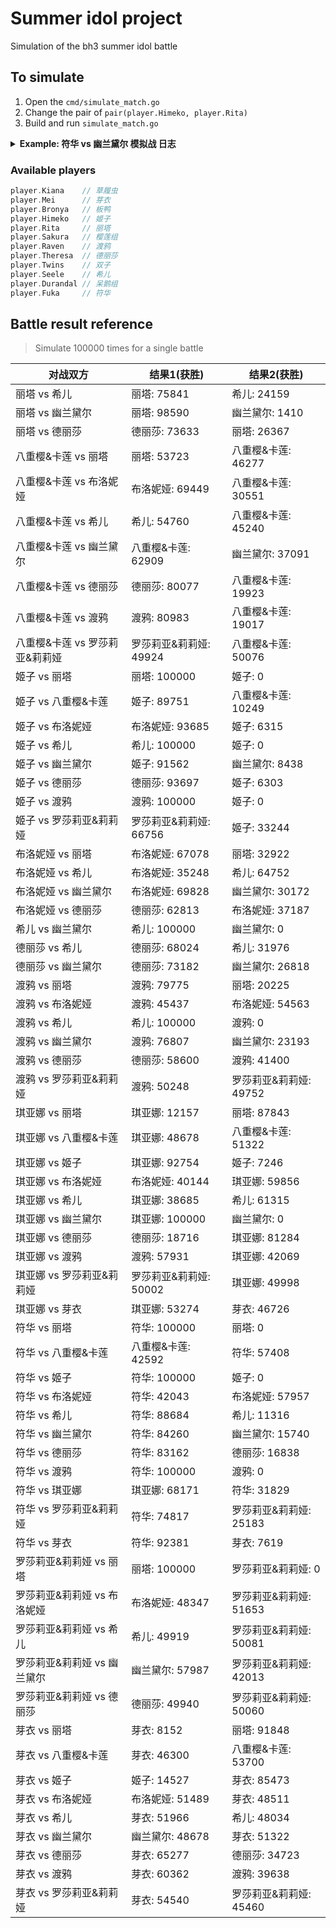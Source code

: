 # Summer idol project

Simulation of the bh3 summer idol battle

## To simulate

1. Open the `cmd/simulate_match.go`
2. Change the pair of `pair(player.Himeko, player.Rita)`
3. Build and run `simulate_match.go`

<details><summary><strong>Example: 符华 vs 幽兰黛尔 模拟战 日志</strong></summary>
<pre>
===== 比赛开始 =====
===== 回合 1 开始 =====
符华 普攻 造成 17 点元素伤害
幽兰黛尔 当前剩余 83 HP
幽兰黛尔 的攻击上升了 3 点
幽兰黛尔 普攻 造成 7 点伤害
符华 当前剩余 93 HP
===== 回合 1 结束 =====
===== 回合 2 开始 =====
符华 普攻 造成 17 点元素伤害
幽兰黛尔 当前剩余 66 HP
幽兰黛尔 的攻击上升了 3 点
幽兰黛尔 普攻 造成 10 点伤害
符华 当前剩余 83 HP
===== 回合 2 结束 =====
===== 回合 3 开始 =====
符华 发动技能 形之笔墨! 造成 18 点元素伤害
幽兰黛尔 当前剩余 48 HP
幽兰黛尔 的命中率下降了 25 点
幽兰黛尔 的攻击上升了 3 点
幽兰黛尔 普攻 造成 13 点伤害
符华 当前剩余 70 HP
===== 回合 3 结束 =====
===== 回合 4 开始 =====
符华 普攻 造成 17 点元素伤害
幽兰黛尔 当前剩余 31 HP
幽兰黛尔 的攻击上升了 3 点
幽兰黛尔 普攻 造成 16 点伤害
符华 避开了 幽兰黛尔 的 16 点伤害
===== 回合 4 结束 =====
===== 回合 5 开始 =====
符华 普攻 造成 17 点元素伤害
幽兰黛尔 当前剩余 14 HP
幽兰黛尔 的攻击上升了 3 点
幽兰黛尔 普攻 造成 19 点伤害
符华 当前剩余 51 HP
===== 回合 5 结束 =====
===== 回合 6 开始 =====
符华 发动技能 形之笔墨! 造成 18 点元素伤害
幽兰黛尔 触发弹反! 免疫伤害并返还 15 点伤害
符华 避开了 幽兰黛尔 的 15 点伤害
幽兰黛尔 触发弹反! 免疫对方对己方命中率的影响
幽兰黛尔 的攻击上升了 3 点
幽兰黛尔 普攻 造成 22 点伤害
符华 当前剩余 29 HP
===== 回合 6 结束 =====
===== 回合 7 开始 =====
符华 普攻 造成 17 点元素伤害
幽兰黛尔 当前剩余 -3 HP
幽兰黛尔 死亡
符华 Wins !

Process finished with exit code 0
</pre></details>

### Available players
```go
player.Kiana    // 草履虫
player.Mei      // 芽衣
player.Bronya   // 板鸭
player.Himeko   // 姬子
player.Rita     // 丽塔
player.Sakura   // 樱莲组
player.Raven    // 渡鸦
player.Theresa  // 德丽莎
player.Twins    // 双子
player.Seele    // 希儿
player.Durandal // 呆鹅组
player.Fuka     // 符华
```

## Battle result reference 
> Simulate 100000 times for a single battle

| 对战双方                       | 结果1(获胜)            | 结果2(获胜)            |
|--------------------------------|------------------------|------------------------|
| 丽塔 vs 希儿                   | 丽塔: 75841            | 希儿: 24159            |
| 丽塔 vs 幽兰黛尔               | 丽塔: 98590            | 幽兰黛尔: 1410         |
| 丽塔 vs 德丽莎                 | 德丽莎: 73633          | 丽塔: 26367            |
| 八重樱&卡莲 vs 丽塔            | 丽塔: 53723            | 八重樱&卡莲: 46277     |
| 八重樱&卡莲 vs 布洛妮娅        | 布洛妮娅: 69449        | 八重樱&卡莲: 30551     |
| 八重樱&卡莲 vs 希儿            | 希儿: 54760            | 八重樱&卡莲: 45240     |
| 八重樱&卡莲 vs 幽兰黛尔        | 八重樱&卡莲: 62909     | 幽兰黛尔: 37091        |
| 八重樱&卡莲 vs 德丽莎          | 德丽莎: 80077          | 八重樱&卡莲: 19923     |
| 八重樱&卡莲 vs 渡鸦            | 渡鸦: 80983            | 八重樱&卡莲: 19017     |
| 八重樱&卡莲 vs 罗莎莉亚&莉莉娅 | 罗莎莉亚&莉莉娅: 49924 | 八重樱&卡莲: 50076     |
| 姬子 vs 丽塔                   | 丽塔: 100000           | 姬子: 0                |
| 姬子 vs 八重樱&卡莲            | 姬子: 89751            | 八重樱&卡莲: 10249     |
| 姬子 vs 布洛妮娅               | 布洛妮娅: 93685        | 姬子: 6315             |
| 姬子 vs 希儿                   | 希儿: 100000           | 姬子: 0                |
| 姬子 vs 幽兰黛尔               | 姬子: 91562            | 幽兰黛尔: 8438         |
| 姬子 vs 德丽莎                 | 德丽莎: 93697          | 姬子: 6303             |
| 姬子 vs 渡鸦                   | 渡鸦: 100000           | 姬子: 0                |
| 姬子 vs 罗莎莉亚&莉莉娅        | 罗莎莉亚&莉莉娅: 66756 | 姬子: 33244            |
| 布洛妮娅 vs 丽塔               | 布洛妮娅: 67078        | 丽塔: 32922            |
| 布洛妮娅 vs 希儿               | 布洛妮娅: 35248        | 希儿: 64752            |
| 布洛妮娅 vs 幽兰黛尔           | 布洛妮娅: 69828        | 幽兰黛尔: 30172        |
| 布洛妮娅 vs 德丽莎             | 德丽莎: 62813          | 布洛妮娅: 37187        |
| 希儿 vs 幽兰黛尔               | 希儿: 100000           | 幽兰黛尔: 0            |
| 德丽莎 vs 希儿                 | 德丽莎: 68024          | 希儿: 31976            |
| 德丽莎 vs 幽兰黛尔             | 德丽莎: 73182          | 幽兰黛尔: 26818        |
| 渡鸦 vs 丽塔                   | 渡鸦: 79775            | 丽塔: 20225            |
| 渡鸦 vs 布洛妮娅               | 渡鸦: 45437            | 布洛妮娅: 54563        |
| 渡鸦 vs 希儿                   | 希儿: 100000           | 渡鸦: 0                |
| 渡鸦 vs 幽兰黛尔               | 渡鸦: 76807            | 幽兰黛尔: 23193        |
| 渡鸦 vs 德丽莎                 | 德丽莎: 58600          | 渡鸦: 41400            |
| 渡鸦 vs 罗莎莉亚&莉莉娅        | 渡鸦: 50248            | 罗莎莉亚&莉莉娅: 49752 |
| 琪亚娜 vs 丽塔                 | 琪亚娜: 12157          | 丽塔: 87843            |
| 琪亚娜 vs 八重樱&卡莲          | 琪亚娜: 48678          | 八重樱&卡莲: 51322     |
| 琪亚娜 vs 姬子                 | 琪亚娜: 92754          | 姬子: 7246             |
| 琪亚娜 vs 布洛妮娅             | 布洛妮娅: 40144        | 琪亚娜: 59856          |
| 琪亚娜 vs 希儿                 | 琪亚娜: 38685          | 希儿: 61315            |
| 琪亚娜 vs 幽兰黛尔             | 琪亚娜: 100000         | 幽兰黛尔: 0            |
| 琪亚娜 vs 德丽莎               | 德丽莎: 18716          | 琪亚娜: 81284          |
| 琪亚娜 vs 渡鸦                 | 渡鸦: 57931            | 琪亚娜: 42069          |
| 琪亚娜 vs 罗莎莉亚&莉莉娅      | 罗莎莉亚&莉莉娅: 50002 | 琪亚娜: 49998          |
| 琪亚娜 vs 芽衣                 | 琪亚娜: 53274          | 芽衣: 46726            |
| 符华 vs 丽塔                   | 符华: 100000           | 丽塔: 0                |
| 符华 vs 八重樱&卡莲            | 八重樱&卡莲: 42592     | 符华: 57408            |
| 符华 vs 姬子                   | 符华: 100000           | 姬子: 0                |
| 符华 vs 布洛妮娅               | 符华: 42043            | 布洛妮娅: 57957        |
| 符华 vs 希儿                   | 符华: 88684            | 希儿: 11316            |
| 符华 vs 幽兰黛尔               | 符华: 84260            | 幽兰黛尔: 15740        |
| 符华 vs 德丽莎                 | 符华: 83162            | 德丽莎: 16838          |
| 符华 vs 渡鸦                   | 符华: 100000           | 渡鸦: 0                |
| 符华 vs 琪亚娜                 | 琪亚娜: 68171          | 符华: 31829            |
| 符华 vs 罗莎莉亚&莉莉娅        | 符华: 74817            | 罗莎莉亚&莉莉娅: 25183 |
| 符华 vs 芽衣                   | 符华: 92381            | 芽衣: 7619             |
| 罗莎莉亚&莉莉娅 vs 丽塔        | 丽塔: 100000           | 罗莎莉亚&莉莉娅: 0     |
| 罗莎莉亚&莉莉娅 vs 布洛妮娅    | 布洛妮娅: 48347        | 罗莎莉亚&莉莉娅: 51653 |
| 罗莎莉亚&莉莉娅 vs 希儿        | 希儿: 49919            | 罗莎莉亚&莉莉娅: 50081 |
| 罗莎莉亚&莉莉娅 vs 幽兰黛尔    | 幽兰黛尔: 57987        | 罗莎莉亚&莉莉娅: 42013 |
| 罗莎莉亚&莉莉娅 vs 德丽莎      | 德丽莎: 49940          | 罗莎莉亚&莉莉娅: 50060 |
| 芽衣 vs 丽塔                   | 芽衣: 8152             | 丽塔: 91848            |
| 芽衣 vs 八重樱&卡莲            | 芽衣: 46300            | 八重樱&卡莲: 53700     |
| 芽衣 vs 姬子                   | 姬子: 14527            | 芽衣: 85473            |
| 芽衣 vs 布洛妮娅               | 布洛妮娅: 51489        | 芽衣: 48511            |
| 芽衣 vs 希儿                   | 芽衣: 51966            | 希儿: 48034            |
| 芽衣 vs 幽兰黛尔               | 幽兰黛尔: 48678        | 芽衣: 51322            |
| 芽衣 vs 德丽莎                 | 芽衣: 65277            | 德丽莎: 34723          |
| 芽衣 vs 渡鸦                   | 芽衣: 60362            | 渡鸦: 39638            |
| 芽衣 vs 罗莎莉亚&莉莉娅        | 芽衣: 54540            | 罗莎莉亚&莉莉娅: 45460 |